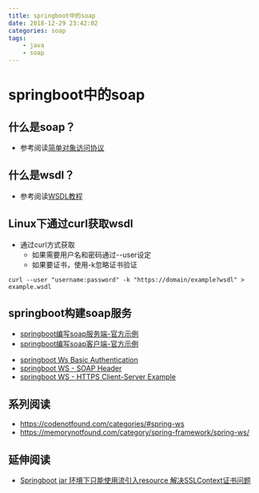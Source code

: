 ```yaml
---
title: springboot中的soap
date: 2018-12-29 23:42:02
categories: soap
tags:
    - java
    - soap
---
```


# springboot中的soap

## 什么是soap？

* 参考阅读[简单对象访问协议](https://zh.wikipedia.org/wiki/%E7%AE%80%E5%8D%95%E5%AF%B9%E8%B1%A1%E8%AE%BF%E9%97%AE%E5%8D%8F%E8%AE%AE)

## 什么是wsdl？

* 参考阅读[WSDL教程](http://www.w3school.com.cn/wsdl/index.asp)

## Linux下通过curl获取wsdl

* 通过curl方式获取
    * 如果需要用户名和密码通过--user设定
    * 如果要证书，使用-k忽略证书验证

```
curl --user "username:password" -k "https://domain/example?wsdl" > example.wsdl
```

## springboot构建soap服务

* [springboot编写soap服务端-官方示例](https://spring.io/guides/gs/producing-web-service/)
* [springboot编写soap客户端-官方示例](https://spring.io/guides/gs/consuming-web-service/)
<!-- * [springboot Ws Basic Authentication](/Learn/java/ws/basic/) -->
* [springboot Ws Basic Authentication](https://codenotfound.com/spring-ws-basic-authentication-example.html)
* [springboot WS - SOAP Header](https://codenotfound.com/spring-ws-soap-header-example.html)
* [springboot WS - HTTPS Client-Server Example](https://codenotfound.com/spring-ws-https-client-server-example.html)

## 系列阅读

* https://codenotfound.com/categories/#spring-ws
* https://memorynotfound.com/category/spring-framework/spring-ws/

## 延伸阅读

* [Springboot jar 环境下只能使用流引入resource 解决SSLContext证书问题](https://stackoverflow.com/questions/27724544/specifying-trust-store-information-in-spring-boot-application-properties)